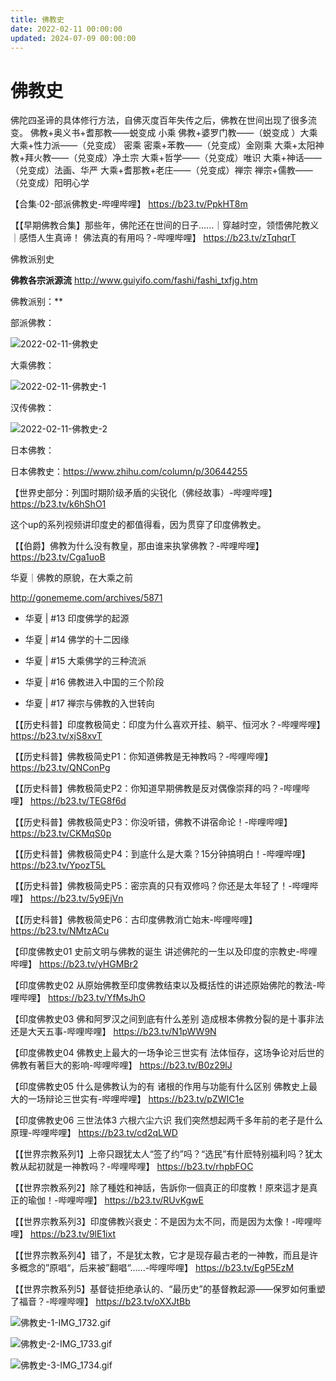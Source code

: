 ```yaml
---
title: 佛教史
date: 2022-02-11 00:00:00
updated: 2024-07-09 00:00:00
---
```



# 佛教史

佛陀四圣谛的具体修行方法，自佛灭度百年失传之后，佛教在世间出现了很多流变。
佛教+奥义书+耆那教——蜕变成 小乘
佛教+婆罗门教——（蜕变成 ）大乘
大乘+性力派——（兑变成） 密乘
密乘+苯教——（兑变成）金刚乘
大乘+太阳神教+拜火教——（兑变成）净土宗
大乘+哲学——（兑变成）唯识
大乘+神话——（兑变成）法画、华严
大乘+耆那教+老庄——（兑变成）禅宗
禅宗+儒教——（兑变成）阳明心学

【合集·02-部派佛教史-哔哩哔哩】 https://b23.tv/PpkHT8m

【【早期佛教合集】那些年，佛陀还在世间的日子......｜穿越时空，领悟佛陀教义｜感悟人生真谛！ 佛法真的有用吗？-哔哩哔哩】 https://b23.tv/zTqhqrT

佛教派别史




**佛教各宗派源流** http://www.guiyifo.com/fashi/fashi_txfjg.htm

佛教派别：**



部派佛教：

![2022-02-11-佛教史](assets/2022-02-11-佛教史.gif)

大乘佛教：

![2022-02-11-佛教史-1](assets/2022-02-11-佛教史-1.gif)

汉传佛教：

![2022-02-11-佛教史-2](assets/2022-02-11-佛教史-2.gif)

日本佛教：

日本佛教史：https://www.zhihu.com/column/p/30644255

【世界史部分：列国时期阶级矛盾的尖锐化（佛经故事）-哔哩哔哩】 https://b23.tv/k6hShO1

这个up的系列视频讲印度史的都值得看，因为贯穿了印度佛教史。

【【伯爵】佛教为什么没有教皇，那由谁来执掌佛教？-哔哩哔哩】 https://b23.tv/Cga1uoB

华夏｜佛教的原貌，在大乘之前

http://gonememe.com/archives/5871

* 华夏 | #13 印度佛学的起源

* 华夏 | #14 佛学的十二因缘

* 华夏 | #15 大乘佛学的三种流派

* 华夏 | #16 佛教进入中国的三个阶段

* 华夏 | #17 禅宗与佛教的入世转向

【【历史科普】印度教极简史：印度为什么喜欢开挂、躺平、恒河水？-哔哩哔哩】 https://b23.tv/xjS8xvT

【【历史科普】佛教极简史P1：你知道佛教是无神教吗？-哔哩哔哩】 https://b23.tv/QNConPg

【【历史科普】佛教极简史P2：你知道早期佛教是反对偶像崇拜的吗？-哔哩哔哩】 https://b23.tv/TEG8f6d

【【历史科普】佛教极简史P3：你没听错，佛教不讲宿命论！-哔哩哔哩】 https://b23.tv/CKMqS0p

【【历史科普】佛教极简史P4：到底什么是大乘？15分钟搞明白！-哔哩哔哩】 https://b23.tv/YpozT5L

【【历史科普】佛教极简史P5：密宗真的只有双修吗？你还是太年轻了！-哔哩哔哩】 https://b23.tv/5y9EjVn

【【历史科普】佛教极简史P6：古印度佛教消亡始末-哔哩哔哩】 https://b23.tv/NMtzACu

【印度佛教史01 史前文明与佛教的诞生 讲述佛陀的一生以及印度的宗教史-哔哩哔哩】 https://b23.tv/yHGMBr2

【印度佛教史02 从原始佛教至印度佛教结束以及概括性的讲述原始佛陀的教法-哔哩哔哩】 https://b23.tv/YfMsJhO

【印度佛教史03 佛和阿罗汉之间到底有什么差别 造成根本佛教分裂的是十事非法还是大天五事-哔哩哔哩】 https://b23.tv/N1pWW9N

【印度佛教史04 佛教史上最大的一场争论三世实有 法体恒存，这场争论对后世的佛教有著巨大的影响-哔哩哔哩】 https://b23.tv/B0z29lJ

【印度佛教史05 什么是佛教认为的有 诸根的作用与功能有什么区别 佛教史上最大的一场辩论三世实有-哔哩哔哩】 https://b23.tv/pZWIC1e

【印度佛教史06 三世法体3 六根六尘六识 我们突然想起两千多年前的老子是什么原理-哔哩哔哩】 https://b23.tv/cd2qLWD

【【世界宗教系列1】上帝只跟犹太人“签了约”吗？“选民”有什麽特别福利吗？犹太教从起初就是一神教吗？-哔哩哔哩】 https://b23.tv/rhpbFOC

【【世界宗教系列2】除了種姓和神話，告訴你一個真正的印度教！原來這才是真正的瑜伽！-哔哩哔哩】 https://b23.tv/RUvKgwE

【【世界宗教系列3】印度佛教兴衰史：不是因为太不同，而是因为太像！-哔哩哔哩】 https://b23.tv/9lE1ixt

【【世界宗教系列4】错了，不是犹太教，它才是现存最古老的一神教，而且是许多概念的”原唱“，后来被”翻唱“......-哔哩哔哩】 https://b23.tv/EgP5EzM

【【世界宗教系列5】基督徒拒绝承认的、“最历史”的基督教起源——保罗如何重塑了福音？-哔哩哔哩】 https://b23.tv/oXXJtBb




![佛教史-1-IMG_1732.gif](assets/佛教史-1-IMG_1732.gif)

![佛教史-2-IMG_1733.gif](assets/佛教史-2-IMG_1733.gif)

![佛教史-3-IMG_1734.gif](assets/佛教史-3-IMG_1734.gif)
